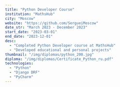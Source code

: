 ```yaml
---
title: "Python Developer Course"
institution: "MathsHub"
city: "Moscow"
website: "https://github.com/SergueiMoscow"
date_str: "March 2023 - December 2023"
start_date: "2023-03-01"
end_date: "2023-12-01"
desc:
  - "Completed Python Developer course at MathsHub"
  - "Developed educational and personal projects"
thumbnail: "/img/diplomas/python_200.jpg"
diploma: "/img/diplomas/Certificate_Python_ru.pdf"
technologies:
  - "Python"
  - "Django DRF"
  - "PyCharm"
---
```

